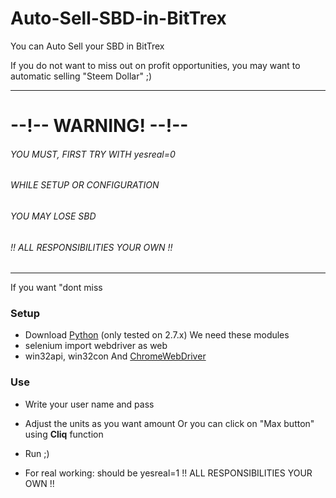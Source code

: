 # Auto-Sell-SBD-in-BitTrex
You can Auto Sell your SBD in BitTrex

If you do not want to miss out on profit opportunities, 
you may want to automatic selling "Steem Dollar" ;)

---

# --!-- WARNING! --!--
###### YOU MUST, FIRST TRY WITH yesreal=0
###### WHILE SETUP OR CONFIGURATION
###### YOU MAY LOSE SBD
###### !! ALL RESPONSIBILITIES YOUR OWN !!

---

If you want "dont miss 
###  Setup
* Download [Python](https://www.python.org/downloads/) (only tested on 2.7.x)
We need these modules
* selenium import webdriver as web
* win32api, win32con
And [ChromeWebDriver](https://sites.google.com/a/chromium.org/chromedriver/downloads)

### Use
* Write your user name and pass
* Adjust the units as you want amount Or you can click on "Max button" using **Cliq** function
* Run ;)

* For real working: should be yesreal=1  !! ALL RESPONSIBILITIES YOUR OWN !! 

